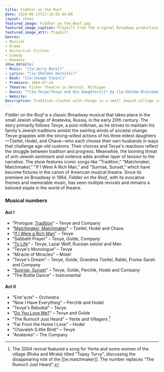 ```yaml
---
title: Fiddler on the Roof
date: 2024-06-17T17:16:55-04:00
layout: shows
featured_image: Fiddler_on_the_Roof.jpg
featured_image_caption: Playbill from the original Broadway production of Fiddler on the Roof
featured_image_attr: Playbill
Genres:
- Musical
- Drama
- Historical Fiction
- Comedy
- Romance
show_details: 
- Music: "[[w:Jerry Bock]]"
- Lyrics: "[[w:Sheldon Harnick]]"
- Book: "[[w:Joseph Stein]]"
- Premiere: 1964-07-24
- Theatre: Fisher Theatre in Detroit, Michigan
- Basis: "*[[w:Tevye|Tevye and His Daughters]]* by [[w:Sholem Aleichem]]"
- Website: 
Description: Tradition clashes with change in a small Jewish village in pre-revolutionary Russia. An endearing musical journey of love, family, and resilience.
---
```

*Fiddler on the Roof* is a classic Broadway musical that takes place in the small Jewish village of Anatevka, Russia, in the early 20th century. The story primarily follows Tevye, a poor milkman, as he strives to maintain his family's Jewish traditions amidst the swirling winds of societal change. Tevye grapples with the strong-willed actions of his three eldest daughters—Tzeitel, Hodel, and Chava—who each choose their own husbands in ways that challenge age-old customs. Their choices and Tevye's reactions reflect the struggle between tradition and progress. Meanwhile, the looming threat of anti-Jewish sentiment and violence adds another layer of tension to the narrative. The show features iconic songs like "Tradition," "Matchmaker, Matchmaker," "If I Were A Rich Man," and "Sunrise, Sunset," which have become fixtures in the canon of American musical theatre. Since its premiere on Broadway in 1964, *Fiddler on the Roof*, with its evocative themes and memorable music, has seen multiple revivals and remains a beloved staple in the world of theatre.

###  Musical numbers

#### Act I

-   "Prologue:  [Tradition](https://en.wikipedia.org/wiki/Tradition_(song) "Tradition (song)")" – Tevye and Company
-   "[Matchmaker, Matchmaker](https://en.wikipedia.org/wiki/Matchmaker,_Matchmaker "Matchmaker, Matchmaker")" – Tzeitel, Hodel and Chava
-   "[If I Were a Rich Man](https://en.wikipedia.org/wiki/If_I_Were_a_Rich_Man_(song) "If I Were a Rich Man (song)")" – Tevye
-   "Sabbath Prayer" – Tevye, Golde, Company
-   "[To Life](https://en.wikipedia.org/wiki/To_Life_(song) "To Life (song)")" – Tevye, Lazar Wolf, Russian soloist and Men
-   "Tevye's Monologue" – Tevye
-   "Miracle of Miracles" – Motel
-   "Tevye's Dream" – Tevye, Golde, Grandma Tzeitel, Rabbi, Fruma-Sarah and Company
-   "[Sunrise, Sunset](https://en.wikipedia.org/wiki/Sunrise,_Sunset "Sunrise, Sunset")" – Tevye, Golde, Perchik, Hodel and Company
-   "The Bottle Dance" – Instrumental

#### Act II

-   "Entr'acte" – Orchestra
-   "Now I Have Everything" – Perchik and Hodel
-   "Tevye's Rebuttal" – Tevye
-   "[Do You Love Me?](https://en.wikipedia.org/wiki/Do_You_Love_Me%3F_(Fiddler_on_the_Roof) "Do You Love Me? (Fiddler on the Roof)")" – Tevye and Golde
-   "The Rumor/I Just Heard" – Yente and Villagers [^1]
-   "Far From the Home I Love" – Hodel
-   "Chavaleh (Little Bird)" – Tevye
-   "Anatevka" – The Company

[^1]: The 2004 revival featured a song for Yente and some women of the village (Rivka and Mirala) titled "Topsy Turvy", discussing the disappearing role of the  [[w:matchmaker]]. The number replaces "The Rumor/I Just Heard".